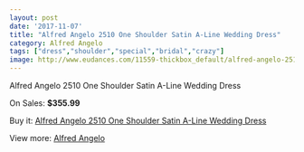 ```yaml
---
layout: post
date: '2017-11-07'
title: "Alfred Angelo 2510 One Shoulder Satin A-Line Wedding Dress"
category: Alfred Angelo
tags: ["dress","shoulder","special","bridal","crazy"]
image: http://www.eudances.com/11559-thickbox_default/alfred-angelo-2510-one-shoulder-satin-a-line-wedding-dress.jpg
---
```

Alfred Angelo 2510 One Shoulder Satin A-Line Wedding Dress

On Sales: **$355.99**
<a href="https://www.eudances.com/en/alfred-angelo/3661-alfred-angelo-2510-one-shoulder-satin-a-line-wedding-dress.html"><amp-img layout="responsive" width="600" height="600" src="//www.eudances.com/11559-thickbox_default/alfred-angelo-2510-one-shoulder-satin-a-line-wedding-dress.jpg" alt="Alfred Angelo 2510 One Shoulder Satin A-Line Wedding Dress 0" /></a>
<a href="https://www.eudances.com/en/alfred-angelo/3661-alfred-angelo-2510-one-shoulder-satin-a-line-wedding-dress.html"><amp-img layout="responsive" width="600" height="600" src="//www.eudances.com/11562-thickbox_default/alfred-angelo-2510-one-shoulder-satin-a-line-wedding-dress.jpg" alt="Alfred Angelo 2510 One Shoulder Satin A-Line Wedding Dress 1" /></a>
<a href="https://www.eudances.com/en/alfred-angelo/3661-alfred-angelo-2510-one-shoulder-satin-a-line-wedding-dress.html"><amp-img layout="responsive" width="600" height="600" src="//www.eudances.com/11561-thickbox_default/alfred-angelo-2510-one-shoulder-satin-a-line-wedding-dress.jpg" alt="Alfred Angelo 2510 One Shoulder Satin A-Line Wedding Dress 2" /></a>
<a href="https://www.eudances.com/en/alfred-angelo/3661-alfred-angelo-2510-one-shoulder-satin-a-line-wedding-dress.html"><amp-img layout="responsive" width="600" height="600" src="//www.eudances.com/11560-thickbox_default/alfred-angelo-2510-one-shoulder-satin-a-line-wedding-dress.jpg" alt="Alfred Angelo 2510 One Shoulder Satin A-Line Wedding Dress 3" /></a>

Buy it: [Alfred Angelo 2510 One Shoulder Satin A-Line Wedding Dress](https://www.eudances.com/en/alfred-angelo/3661-alfred-angelo-2510-one-shoulder-satin-a-line-wedding-dress.html "Alfred Angelo 2510 One Shoulder Satin A-Line Wedding Dress")

View more: [Alfred Angelo](https://www.eudances.com/en/36-alfred-angelo "Alfred Angelo")